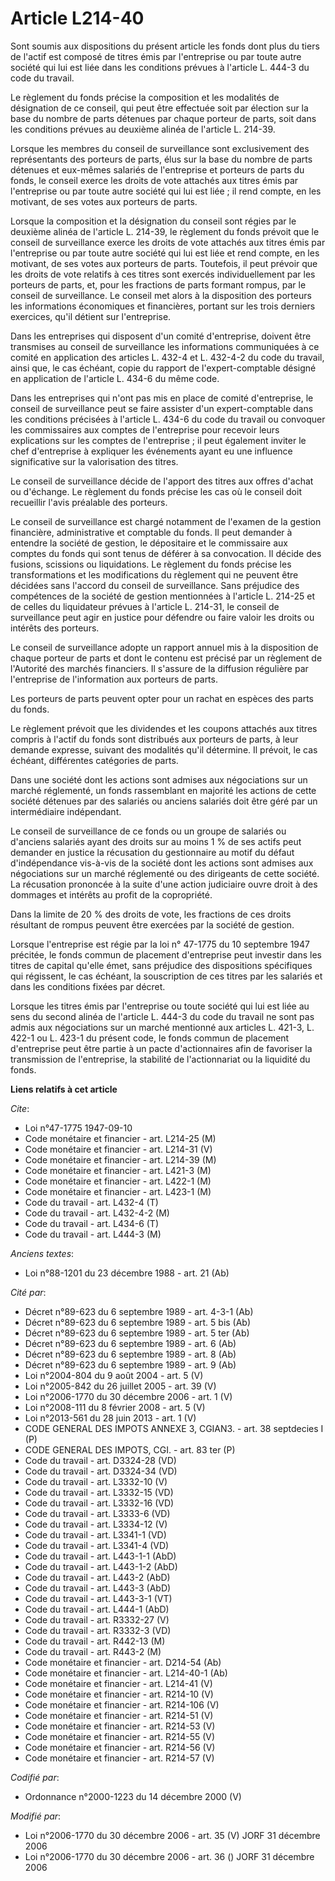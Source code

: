 # Article L214-40

Sont soumis aux dispositions du présent article les fonds dont plus du tiers de l'actif est composé de titres émis par
l'entreprise ou par toute autre société qui lui est liée dans les conditions prévues à l'article L. 444-3 du code du travail.

Le règlement du fonds précise la composition et les modalités de désignation de ce conseil, qui peut être effectuée soit par
élection sur la base du nombre de parts détenues par chaque porteur de parts, soit dans les conditions prévues au deuxième
alinéa de l'article L. 214-39.

Lorsque les membres du conseil de surveillance sont exclusivement des représentants des porteurs de parts, élus sur la base
du nombre de parts détenues et eux-mêmes salariés de l'entreprise et porteurs de parts du fonds, le conseil exerce les droits
de vote attachés aux titres émis par l'entreprise ou par toute autre société qui lui est liée ; il rend compte, en les
motivant, de ses votes aux porteurs de parts.

Lorsque la composition et la désignation du conseil sont régies par le deuxième alinéa de l'article L. 214-39, le règlement
du fonds prévoit que le conseil de surveillance exerce les droits de vote attachés aux titres émis par l'entreprise ou par
toute autre société qui lui est liée et rend compte, en les motivant, de ses votes aux porteurs de parts. Toutefois, il peut
prévoir que les droits de vote relatifs à ces titres sont exercés individuellement par les porteurs de parts, et, pour les
fractions de parts formant rompus, par le conseil de surveillance. Le conseil met alors à la disposition des porteurs les
informations économiques et financières, portant sur les trois derniers exercices, qu'il détient sur l'entreprise.

Dans les entreprises qui disposent d'un comité d'entreprise, doivent être transmises au conseil de surveillance les
informations communiquées à ce comité en application des articles L. 432-4 et L. 432-4-2 du code du travail, ainsi que, le
cas échéant, copie du rapport de l'expert-comptable désigné en application de l'article L. 434-6 du même code.

Dans les entreprises qui n'ont pas mis en place de comité d'entreprise, le conseil de surveillance peut se faire assister
d'un expert-comptable dans les conditions précisées à l'article L. 434-6 du code du travail ou convoquer les commissaires aux
comptes de l'entreprise pour recevoir leurs explications sur les comptes de l'entreprise ; il peut également inviter le chef
d'entreprise à expliquer les événements ayant eu une influence significative sur la valorisation des titres.

Le conseil de surveillance décide de l'apport des titres aux offres d'achat ou d'échange. Le règlement du fonds précise les
cas où le conseil doit recueillir l'avis préalable des porteurs.

Le conseil de surveillance est chargé notamment de l'examen de la gestion financière, administrative et comptable du fonds.
Il peut demander à entendre la société de gestion, le dépositaire et le commissaire aux comptes du fonds qui sont tenus de
déférer à sa convocation. Il décide des fusions, scissions ou liquidations. Le règlement du fonds précise les transformations
et les modifications du règlement qui ne peuvent être décidées sans l'accord du conseil de surveillance. Sans préjudice des
compétences de la société de gestion mentionnées à l'article L. 214-25 et de celles du liquidateur prévues à l'article L.
214-31, le conseil de surveillance peut agir en justice pour défendre ou faire valoir les droits ou intérêts des porteurs.

Le conseil de surveillance adopte un rapport annuel mis à la disposition de chaque porteur de parts et dont le contenu est
précisé par un règlement de l'Autorité des marchés financiers. Il s'assure de la diffusion régulière par l'entreprise de
l'information aux porteurs de parts.

Les porteurs de parts peuvent opter pour un rachat en espèces des parts du fonds.

Le règlement prévoit que les dividendes et les coupons attachés aux titres compris à l'actif du fonds sont distribués aux
porteurs de parts, à leur demande expresse, suivant des modalités qu'il détermine. Il prévoit, le cas échéant, différentes
catégories de parts.

Dans une société dont les actions sont admises aux négociations sur un marché réglementé, un fonds rassemblant en majorité
les actions de cette société détenues par des salariés ou anciens salariés doit être géré par un intermédiaire indépendant.

Le conseil de surveillance de ce fonds ou un groupe de salariés ou d'anciens salariés ayant des droits sur au moins 1 % de
ses actifs peut demander en justice la récusation du gestionnaire au motif du défaut d'indépendance vis-à-vis de la société
dont les actions sont admises aux négociations sur un marché réglementé ou des dirigeants de cette société. La récusation
prononcée à la suite d'une action judiciaire ouvre droit à des dommages et intérêts au profit de la copropriété.

Dans la limite de 20 % des droits de vote, les fractions de ces droits résultant de rompus peuvent être exercées par la
société de gestion.

Lorsque l'entreprise est régie par la loi n° 47-1775 du 10 septembre 1947 précitée, le fonds commun de placement d'entreprise
peut investir dans les titres de capital qu'elle émet, sans préjudice des dispositions spécifiques qui régissent, le cas
échéant, la souscription de ces titres par les salariés et dans les conditions fixées par décret.

Lorsque les titres émis par l'entreprise ou toute société qui lui est liée au sens du second alinéa de l'article L. 444-3 du
code du travail ne sont pas admis aux négociations sur un marché mentionné aux articles L. 421-3, L. 422-1 ou L. 423-1 du
présent code, le fonds commun de placement d'entreprise peut être partie à un pacte d'actionnaires afin de favoriser la
transmission de l'entreprise, la stabilité de l'actionnariat ou la liquidité du fonds.

**Liens relatifs à cet article**

_Cite_:

  - Loi n°47-1775 1947-09-10
  - Code monétaire et financier - art. L214-25 (M)
  - Code monétaire et financier - art. L214-31 (V)
  - Code monétaire et financier - art. L214-39 (M)
  - Code monétaire et financier - art. L421-3 (M)
  - Code monétaire et financier - art. L422-1 (M)
  - Code monétaire et financier - art. L423-1 (M)
  - Code du travail - art. L432-4 (T)
  - Code du travail - art. L432-4-2 (M)
  - Code du travail - art. L434-6 (T)
  - Code du travail - art. L444-3 (M)

_Anciens textes_:

  - Loi n°88-1201 du 23 décembre 1988 - art. 21 (Ab)

_Cité par_:

  - Décret n°89-623 du 6 septembre 1989 - art. 4-3-1 (Ab)
  - Décret n°89-623 du 6 septembre 1989 - art. 5 bis (Ab)
  - Décret n°89-623 du 6 septembre 1989 - art. 5 ter (Ab)
  - Décret n°89-623 du 6 septembre 1989 - art. 6 (Ab)
  - Décret n°89-623 du 6 septembre 1989 - art. 8 (Ab)
  - Décret n°89-623 du 6 septembre 1989 - art. 9 (Ab)
  - Loi n°2004-804 du 9 août 2004 - art. 5 (V)
  - Loi n°2005-842 du 26 juillet 2005 - art. 39 (V)
  - Loi n°2006-1770 du 30 décembre 2006 - art. 1 (V)
  - Loi n°2008-111 du 8 février 2008 - art. 5 (V)
  - Loi n°2013-561 du 28 juin 2013 - art. 1 (V)
  - CODE GENERAL DES IMPOTS ANNEXE 3, CGIAN3. - art. 38 septdecies I (P)
  - CODE GENERAL DES IMPOTS, CGI. - art. 83 ter (P)
  - Code du travail - art. D3324-28 (VD)
  - Code du travail - art. D3324-34 (VD)
  - Code du travail - art. L3332-10 (V)
  - Code du travail - art. L3332-15 (VD)
  - Code du travail - art. L3332-16 (VD)
  - Code du travail - art. L3333-6 (VD)
  - Code du travail - art. L3334-12 (V)
  - Code du travail - art. L3341-1 (VD)
  - Code du travail - art. L3341-4 (VD)
  - Code du travail - art. L443-1-1 (AbD)
  - Code du travail - art. L443-1-2 (AbD)
  - Code du travail - art. L443-2 (AbD)
  - Code du travail - art. L443-3 (AbD)
  - Code du travail - art. L443-3-1 (VT)
  - Code du travail - art. L444-1 (AbD)
  - Code du travail - art. R3332-27 (V)
  - Code du travail - art. R3332-3 (VD)
  - Code du travail - art. R442-13 (M)
  - Code du travail - art. R443-2 (M)
  - Code monétaire et financier - art. D214-54 (Ab)
  - Code monétaire et financier - art. L214-40-1 (Ab)
  - Code monétaire et financier - art. L214-41 (V)
  - Code monétaire et financier - art. R214-10 (V)
  - Code monétaire et financier - art. R214-106 (V)
  - Code monétaire et financier - art. R214-51 (V)
  - Code monétaire et financier - art. R214-53 (V)
  - Code monétaire et financier - art. R214-55 (V)
  - Code monétaire et financier - art. R214-56 (V)
  - Code monétaire et financier - art. R214-57 (V)

_Codifié par_:

  - Ordonnance n°2000-1223 du 14 décembre 2000 (V)

_Modifié par_:

  - Loi n°2006-1770 du 30 décembre 2006 - art. 35 (V) JORF 31 décembre 2006
  - Loi n°2006-1770 du 30 décembre 2006 - art. 36 () JORF 31 décembre 2006
